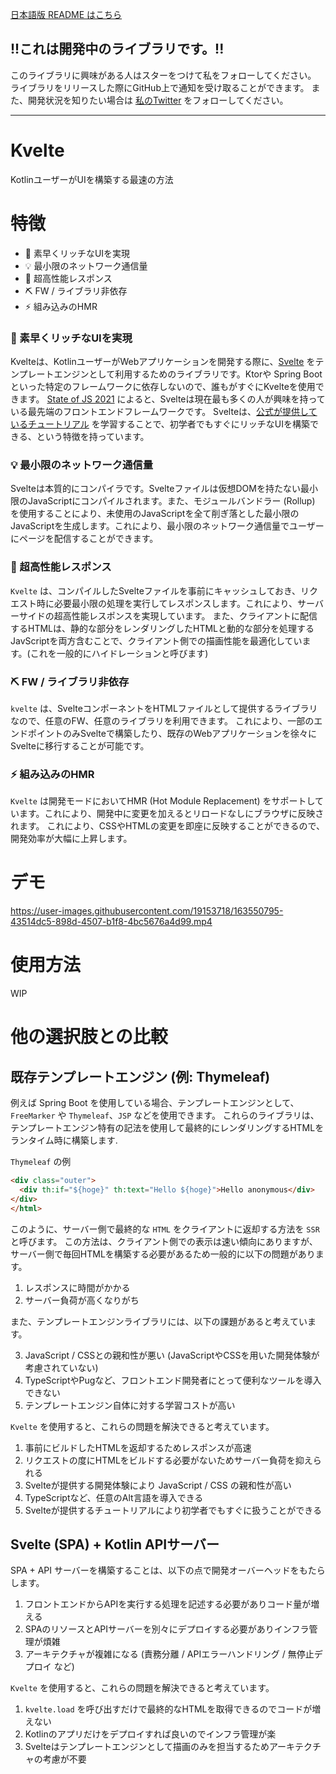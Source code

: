 [日本語版 README はこちら](./README-ja.md)

## !!これは開発中のライブラリです。!!
このライブラリに興味がある人はスターをつけて私をフォローしてください。
ライブラリをリリースした際にGitHub上で通知を受け取ることができます。
また、開発状況を知りたい場合は [私のTwitter](https://twitter.com/baseballyama_) をフォローしてください。

---

# Kvelte

KotlinユーザーがUIを構築する最速の方法

# 特徴

- 💎 素早くリッチなUIを実現
- 💡 最小限のネットワーク通信量
- 🚀 超高性能レスポンス
- ⛏ FW / ライブラリ非依存
- ⚡️ 組み込みのHMR

### 💎 素早くリッチなUIを実現
Kvelteは、KotlinユーザーがWebアプリケーションを開発する際に、[Svelte](https://svelte.jp/) をテンプレートエンジンとして利用するためのライブラリです。Ktorや Spring Boot といった特定のフレームワークに依存しないので、誰もがすぐにKvelteを使用できます。
[State of JS 2021](https://2021.stateofjs.com/ja-JP/libraries/front-end-frameworks/) によると、Svelteは現在最も多くの人が興味を持っている最先端のフロントエンドフレームワークです。
Svelteは、[公式が提供しているチュートリアル](https://svelte.dev/tutorial/basics) を学習することで、初学者でもすぐにリッチなUIを構築できる、という特徴を持っています。

### 💡 最小限のネットワーク通信量
Svelteは本質的にコンパイラです。Svelteファイルは仮想DOMを持たない最小限のJavaScriptにコンパイルされます。また、モジュールバンドラー (Rollup) を使用することにより、未使用のJavaScriptを全て削ぎ落とした最小限のJavaScriptを生成します。これにより、最小限のネットワーク通信量でユーザーにページを配信することができます。

### 🚀 超高性能レスポンス
`Kvelte` は、コンパイルしたSvelteファイルを事前にキャッシュしておき、リクエスト時に必要最小限の処理を実行してレスポンスします。これにより、サーバーサイドの超高性能レスポンスを実現しています。
また、クライアントに配信するHTMLは、静的な部分をレンダリングしたHTMLと動的な部分を処理するJavScriptを両方含むことで、クライアント側での描画性能を最適化しています。(これを一般的にハイドレーションと呼びます)

### ⛏ FW / ライブラリ非依存
`kvelte` は、SvelteコンポーネントをHTMLファイルとして提供するライブラリなので、任意のFW、任意のライブラリを利用できます。
これにより、一部のエンドポイントのみSvelteで構築したり、既存のWebアプリケーションを徐々にSvelteに移行することが可能です。

### ⚡️ 組み込みのHMR
`Kvelte` は開発モードにおいてHMR (Hot Module Replacement) をサポートしています。これにより、開発中に変更を加えるとリロードなしにブラウザに反映されます。
これにより、CSSやHTMLの変更を即座に反映することができるので、開発効率が大幅に上昇します。

# デモ

https://user-images.githubusercontent.com/19153718/163550795-43514dc5-898d-4507-b1f8-4bc5676a4d99.mp4

# 使用方法

WIP

# 他の選択肢との比較

## 既存テンプレートエンジン (例: Thymeleaf)

例えば Spring Boot を使用している場合、テンプレートエンジンとして、`FreeMarker` や `Thymeleaf`、`JSP` などを使用できます。
これらのライブラリは、テンプレートエンジン特有の記法を使用して最終的にレンダリングするHTMLをランタイム時に構築します.

`Thymeleaf` の例
```html
<div class="outer">
  <div th:if="${hoge}" th:text="Hello ${hoge}">Hello anonymous</div>
</div>
</html>
```

このように、サーバー側で最終的な `HTML` をクライアントに返却する方法を `SSR` と呼びます。
この方法は、クライアント側での表示は速い傾向にありますが、サーバー側で毎回HTMLを構築する必要があるため一般的に以下の問題があります。

1. レスポンスに時間がかかる
2. サーバー負荷が高くなりがち

また、テンプレートエンジンライブラリには、以下の課題があると考えています。

3. JavaScript / CSSとの親和性が悪い (JavaScriptやCSSを用いた開発体験が考慮されていない)
4. TypeScriptやPugなど、フロントエンド開発者にとって便利なツールを導入できない
5. テンプレートエンジン自体に対する学習コストが高い

`Kvelte` を使用すると、これらの問題を解決できると考えています。
1. 事前にビルドしたHTMLを返却するためレスポンスが高速
2. リクエストの度にHTMLをビルドする必要がないためサーバー負荷を抑えられる
3. Svelteが提供する開発体験により JavaScript / CSS の親和性が高い
4. TypeScriptなど、任意のAlt言語を導入できる
5. Svelteが提供するチュートリアルにより初学者でもすぐに扱うことができる

## Svelte (SPA) + Kotlin APIサーバー

SPA + API サーバーを構築することは、以下の点で開発オーバーヘッドをもたらします。

1. フロントエンドからAPIを実行する処理を記述する必要がありコード量が増える
2. SPAのリソースとAPIサーバーを別々にデプロイする必要がありインフラ管理が煩雑
3. アーキテクチャが複雑になる (責務分離 / APIエラーハンドリング / 無停止デプロイ など)

`Kvelte` を使用すると、これらの問題を解決できると考えています。
1. `kvelte.load` を呼び出すだけで最終的なHTMLを取得できるのでコードが増えない
2. Kotlinのアプリだけをデプロイすれば良いのでインフラ管理が楽
3. Svelteはテンプレートエンジンとして描画のみを担当するためアーキテクチャの考慮が不要
